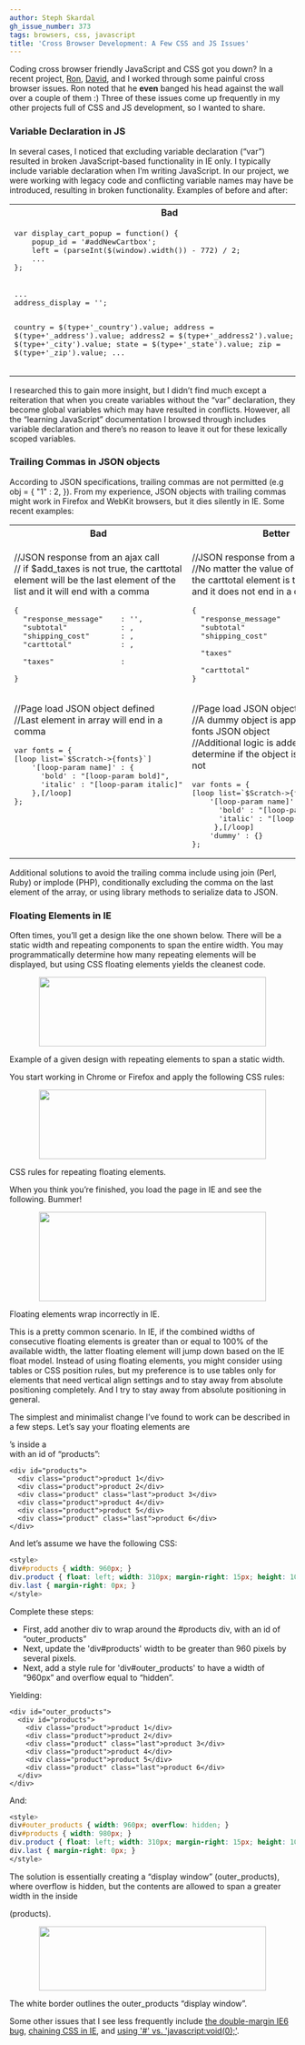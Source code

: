 ```yaml
---
author: Steph Skardal
gh_issue_number: 373
tags: browsers, css, javascript
title: 'Cross Browser Development: A Few CSS and JS Issues'
---
```


Coding cross browser friendly JavaScript and CSS got you down? In a recent project, [Ron](/team/ron_phipps), [David](/team/david_christensen), and I worked through some painful cross browser issues. Ron noted that he **even** banged his head against the wall over a couple of them :) Three of these issues come up frequently in my other projects full of CSS and JS development, so I wanted to share.

### Variable Declaration in JS

In several cases, I noticed that excluding variable declaration (“var”) resulted in broken JavaScript-based functionality in IE only. I typically include variable declaration when I’m writing JavaScript. In our project, we were working with legacy code and conflicting variable names may have be introduced, resulting in broken functionality. Examples of before and after:

<table cellpadding="10" cellspacing="0" width="100%">
<tbody><tr>
<th>Bad</th>
<th>Better</th>
</tr>
<tr>
<td valign="top">
<pre class="brush:jscript">
var display_cart_popup = function() {
    popup_id = '#addNewCartbox';
    left = (parseInt($(window).width()) - 772) / 2;
    ...
};
</pre>
</td>
<td valign="top">
<pre class="brush:jscript">
var display_cart_popup = function() {
    var popup_id = '#addNewCartbox';
    var left = (parseInt($(window).width()) - 772) / 2;
    ...
};
</pre>
</td>
</tr>
<tr>
<td valign="top">
<pre class="brush:jscript">
...
address_display = '';

country = $(type+'_country').value;
address = $(type+'_address').value;
address2 = $(type+'_address2').value;
city = $(type+'_city').value;
state = $(type+'_state').value;
zip = $(type+'_zip').value;
...
</pre>
</td>
<td valign="top">
<pre class="brush:jscript">
...
var address_display = '';

var country = $(type+'_country').value;
var address = $(type+'_address').value;
var address2 = $(type+'_address2').value;
var city = $(type+'_city').value;
var state = $(type+'_state').value;
var zip = $(type+'_zip').value;
...
</pre>
</td>
</tr>
</tbody></table>

I researched this to gain more insight, but I didn’t find much except a reiteration that when you create variables without the “var” declaration, they become global variables which may have resulted in conflicts. However, all the “learning JavaScript” documentation I browsed through includes variable declaration and there’s no reason to leave it out for these lexically scoped variables.

### Trailing Commas in JSON objects

According to JSON specifications, trailing commas are not permitted (e.g obj = { "1" : 2, }). From my experience, JSON objects with trailing commas might work in Firefox and WebKit browsers, but it dies silently in IE. Some recent examples:

<table cellpadding="10" cellspacing="0" width="100%">
<tbody><tr>
<th>Bad</th>
<th>Better</th>
</tr>
<tr>
<td valign="top">
<p>
//JSON response from an ajax call<br/>
// if $add_taxes is not true, the carttotal element will be the last element of the list and it will end with a comma
</p>
<pre class="brush:jscript">
{
  "response_message"    : '<?= $response_message ?>',
  "subtotal"            : <?= $subtotal ?>,
  "shipping_cost"       : <?= $shipping ?>,
  "carttotal"           : <?= $carttotal ?>,
<?php if($add_taxes) { ?>
  "taxes"               : <?= $taxes ?>
<?php } ?>
}
</pre>
</td>
<td valign="top">
<p>
//JSON response from an ajax call<br/>
//No matter the value of $add_taxes, the carttotal element is the last element and it does not end in a comma
</p>
<pre class="brush:jscript">
{
  "response_message"    : '<?= $response_message ?>',
  "subtotal"            : <?= $subtotal ?>,
  "shipping_cost"       : <?= $shipping ?>,
<?php if($add_taxes) { ?>
  "taxes"               : <?= $taxes ?>,
<?php } ?>
  "carttotal"           : <?= $carttotal ?>
}
</pre>
</td>
</tr>
<tr>
<td valign="top">
<p>
//Page load JSON object defined<br/>
//Last element in array will end in a comma</p>
<pre class="brush:plain">
var fonts = {
[loop list=`$Scratch->{fonts}`]
    '[loop-param name]' : {
      'bold' : "[loop-param bold]",
      'italic' : "[loop-param italic]"
    },[/loop]
};
</pre>
</td>
<td valign="top">
<p>
//Page load JSON object defined<br/>
//A dummy object is appended to the fonts JSON object<br/>
//Additional logic is added elsewhere to determine if the object is a "dummy" or not
</p>
<pre class="brush:plain">
var fonts = {
[loop list=`$Scratch->{fonts}`]
    '[loop-param name]' : {
      'bold' : "[loop-param bold]",
      'italic' : "[loop-param italic]"
     },[/loop]
    'dummy' : {}
};
</pre>
</td>
</tr>
</tbody></table>

Additional solutions to avoid the trailing comma include using join (Perl, Ruby) or implode (PHP), conditionally excluding the comma on the last element of the array, or using library methods to serialize data to JSON.

### Floating Elements in IE

Often times, you’ll get a design like the one shown below. There will be a static width and repeating components to span the entire width. You may programmatically determine how many repeating elements will be displayed, but using CSS floating elements yields the cleanest code.

<a href="/blog/2010/10/20/cross-browser-css-js-issues/image-0-big.png" onblur="try {parent.deselectBloggerImageGracefully();} catch(e) {}"><img alt="" border="0" id="BLOGGER_PHOTO_ID_5530221714317774530" src="/blog/2010/10/20/cross-browser-css-js-issues/image-0.png" style="display:block; margin:0px auto 10px; text-align:center;cursor:pointer; cursor:hand;width: 400px; height: 122px;"/></a>

Example of a given design with repeating elements to span a static width.

You start working in Chrome or Firefox and apply the following CSS rules:

<a href="/blog/2010/10/20/cross-browser-css-js-issues/image-1-big.png" onblur="try {parent.deselectBloggerImageGracefully();} catch(e) {}"><img alt="" border="0" id="BLOGGER_PHOTO_ID_5530221724836477618" src="/blog/2010/10/20/cross-browser-css-js-issues/image-1.png" style="display:block; margin:0px auto 10px; text-align:center;cursor:pointer; cursor:hand;width: 400px; height: 122px;"/></a>

CSS rules for repeating floating elements.

When you think you’re finished, you load the page in IE and see the following. Bummer!

<a href="/blog/2010/10/20/cross-browser-css-js-issues/image-2-big.png" onblur="try {parent.deselectBloggerImageGracefully();} catch(e) {}"><img alt="" border="0" id="BLOGGER_PHOTO_ID_5530221714104026050" src="/blog/2010/10/20/cross-browser-css-js-issues/image-2.png" style="display:block; margin:0px auto 10px; text-align:center;cursor:pointer; cursor:hand;width: 400px; height: 157px;"/></a>

Floating elements wrap incorrectly in IE.

This is a pretty common scenario. In IE, if the combined widths of consecutive floating elements is greater than or equal to 100% of the available width, the latter floating element will jump down based on the IE float model. Instead of using floating elements, you might consider using tables or CSS position rules, but my preference is to use tables only for elements that need vertical align settings and to stay away from absolute positioning completely. And I try to stay away from absolute positioning in general.

The simplest and minimalist change I’ve found to work can be described in a few steps. Let’s say your floating elements are <div>’s inside a <div> with an id of “products”:

```nohighlight
<div id="products">
  <div class="product">product 1</div>
  <div class="product">product 2</div>
  <div class="product" class="last">product 3</div>
  <div class="product">product 4</div>
  <div class="product">product 5</div>
  <div class="product" class="last">product 6</div>
</div>
```

And let’s assume we have the following CSS:

```css
<style>
div#products { width: 960px; }
div.product { float: left; width: 310px; margin-right: 15px; height: 100px; }
div.last { margin-right: 0px; }
</style>
```

Complete these steps:

- First, add another div to wrap around the #products div, with an id of “outer_products”
- Next, update the 'div#products' width to be greater than 960 pixels by several pixels.
- Next, add a style rule for 'div#outer_products' to have a width of “960px” and overflow equal to “hidden”.

Yielding:

```nohighlight
<div id="outer_products">
  <div id="products">
    <div class="product">product 1</div>
    <div class="product">product 2</div>
    <div class="product" class="last">product 3</div>
    <div class="product">product 4</div>
    <div class="product">product 5</div>
    <div class="product" class="last">product 6</div>
  </div>
</div>
```

And:

```css
<style>
div#outer_products { width: 960px; overflow: hidden; }
div#products { width: 980px; }
div.product { float: left; width: 310px; margin-right: 15px; height: 100px; }
div.last { margin-right: 0px; }
</style>
```

The solution is essentially creating a “display window” (outer_products), where overflow is hidden, but the contents are allowed to span a greater width in the inside <div> (products).

<a href="/blog/2010/10/20/cross-browser-css-js-issues/image-3-big.png" onblur="try {parent.deselectBloggerImageGracefully();} catch(e) {}"><img alt="" border="0" id="BLOGGER_PHOTO_ID_5530221720067114994" src="/blog/2010/10/20/cross-browser-css-js-issues/image-3.png" style="display:block; margin:0px auto 10px; text-align:center;cursor:pointer; cursor:hand;width: 400px; height: 113px;"/></a>

The white border outlines the outer_products “display window”.

Some other issues that I see less frequently include [the double-margin IE6 bug](http://www.positioniseverything.net/explorer/floatIndent.html), [chaining CSS in IE](http://www.ryanbrill.com/archives/multiple-classes-in-ie/), and [using '#' vs. 'javascript:void(0);'](https://stackoverflow.com/questions/134845/which-href-value-should-i-use-for-javascript-links-or-javascriptvoid0).
